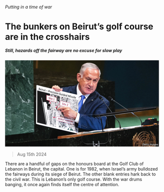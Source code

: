 ###### Putting in a time of war

# The bunkers on Beirut’s golf course are in the crosshairs 

##### Still, hazards off the fairway are no excuse for slow play 

![image](images/20240817_MAP001.jpg) 

> Aug 15th 2024 

There are a handful of gaps on the honours board at the Golf Club of Lebanon in Beirut, the capital. One is for 1982, when Israel’s army bulldozed the fairways during its siege of Beirut. The other blank entries hark back to the civil war. This is Lebanon’s only golf course. With the war drums banging, it once again finds itself the centre of attention.

